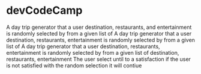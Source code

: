 # devCodeCamp
A day trip generator that a  user destination, restaurants, and entertainment is randomly selected by from a given list of  A day trip generator that a  user destination, restaurants, entertainment is randomly selected by from a given list of  A day trip generator that a  user destination, restaurants, entertainment is randomly selected by from a given list of destination, restaurants, entertainment
The user select until to a satisfaction 
if the user is not satisfied with the random selection it will contiue 
